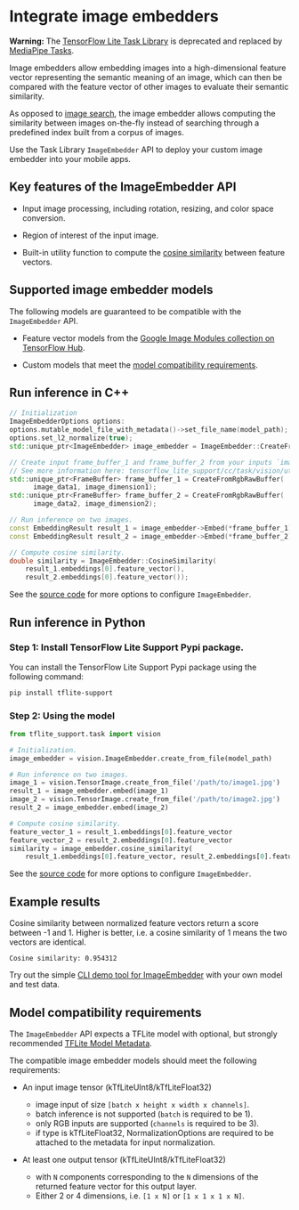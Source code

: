 # Integrate image embedders

<aside class="warning">
  <p><b>Warning:</b> The
  <a href="https://www.tensorflow.org/lite/inference_with_metadata/task_library/overview">
  TensorFlow Lite Task Library</a> is deprecated and replaced by
  <a href="https://ai.google.dev/edge/mediapipe/solutions/tasks">
  MediaPipe Tasks</a>.</p>
</aside>

Image embedders allow embedding images into a high-dimensional feature vector
representing the semantic meaning of an image, which can then be compared with
the feature vector of other images to evaluate their semantic similarity.

As opposed to
[image search](https://www.tensorflow.org/lite/inference_with_metadata/task_library/image_searcher),
the image embedder allows computing the similarity between images on-the-fly
instead of searching through a predefined index built from a corpus of images.

Use the Task Library `ImageEmbedder` API to deploy your custom image embedder
into your mobile apps.

## Key features of the ImageEmbedder API

*   Input image processing, including rotation, resizing, and color space
    conversion.

*   Region of interest of the input image.

*   Built-in utility function to compute the
    [cosine similarity](https://en.wikipedia.org/wiki/Cosine_similarity) between
    feature vectors.

## Supported image embedder models

The following models are guaranteed to be compatible with the `ImageEmbedder`
API.

*   Feature vector models from the
    [Google Image Modules collection on TensorFlow Hub](https://tfhub.dev/google/collections/image/1).

*   Custom models that meet the
    [model compatibility requirements](#model-compatibility-requirements).

## Run inference in C++

```c++
// Initialization
ImageEmbedderOptions options:
options.mutable_model_file_with_metadata()->set_file_name(model_path);
options.set_l2_normalize(true);
std::unique_ptr<ImageEmbedder> image_embedder = ImageEmbedder::CreateFromOptions(options).value();

// Create input frame_buffer_1 and frame_buffer_2 from your inputs `image_data1`, `image_data2`, `image_dimension1` and `image_dimension2`.
// See more information here: tensorflow_lite_support/cc/task/vision/utils/frame_buffer_common_utils.h
std::unique_ptr<FrameBuffer> frame_buffer_1 = CreateFromRgbRawBuffer(
      image_data1, image_dimension1);
std::unique_ptr<FrameBuffer> frame_buffer_2 = CreateFromRgbRawBuffer(
      image_data2, image_dimension2);

// Run inference on two images.
const EmbeddingResult result_1 = image_embedder->Embed(*frame_buffer_1);
const EmbeddingResult result_2 = image_embedder->Embed(*frame_buffer_2);

// Compute cosine similarity.
double similarity = ImageEmbedder::CosineSimilarity(
    result_1.embeddings[0].feature_vector(),
    result_2.embeddings[0].feature_vector());
```

See the
[source code](https://github.com/tensorflow/tflite-support/blob/master/tensorflow_lite_support/cc/task/vision/image_embedder.h)
for more options to configure `ImageEmbedder`.

## Run inference in Python

### Step 1: Install TensorFlow Lite Support Pypi package.

You can install the TensorFlow Lite Support Pypi package using the following
command:

```sh
pip install tflite-support
```

### Step 2: Using the model

```python
from tflite_support.task import vision

# Initialization.
image_embedder = vision.ImageEmbedder.create_from_file(model_path)

# Run inference on two images.
image_1 = vision.TensorImage.create_from_file('/path/to/image1.jpg')
result_1 = image_embedder.embed(image_1)
image_2 = vision.TensorImage.create_from_file('/path/to/image2.jpg')
result_2 = image_embedder.embed(image_2)

# Compute cosine similarity.
feature_vector_1 = result_1.embeddings[0].feature_vector
feature_vector_2 = result_2.embeddings[0].feature_vector
similarity = image_embedder.cosine_similarity(
    result_1.embeddings[0].feature_vector, result_2.embeddings[0].feature_vector)
```

See the
[source code](https://github.com/tensorflow/tflite-support/blob/master/tensorflow_lite_support/python/task/vision/image_embedder.py)
for more options to configure `ImageEmbedder`.

## Example results

Cosine similarity between normalized feature vectors return a score between -1
and 1. Higher is better, i.e. a cosine similarity of 1 means the two vectors are
identical.

```
Cosine similarity: 0.954312
```

Try out the simple
[CLI demo tool for ImageEmbedder](https://github.com/tensorflow/tflite-support/tree/master/tensorflow_lite_support/examples/task/vision/desktop#imageembedder)
with your own model and test data.

## Model compatibility requirements

The `ImageEmbedder` API expects a TFLite model with optional, but strongly
recommended
[TFLite Model Metadata](https://www.tensorflow.org/lite/models/convert/metadata).

The compatible image embedder models should meet the following requirements:

*   An input image tensor (kTfLiteUInt8/kTfLiteFloat32)

    -   image input of size `[batch x height x width x channels]`.
    -   batch inference is not supported (`batch` is required to be 1).
    -   only RGB inputs are supported (`channels` is required to be 3).
    -   if type is kTfLiteFloat32, NormalizationOptions are required to be
        attached to the metadata for input normalization.

*   At least one output tensor (kTfLiteUInt8/kTfLiteFloat32)

    -   with `N` components corresponding to the `N` dimensions of the returned
        feature vector for this output layer.
    -   Either 2 or 4 dimensions, i.e. `[1 x N]` or `[1 x 1 x 1 x N]`.
